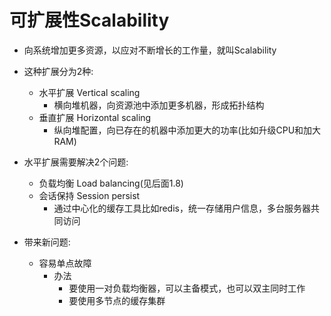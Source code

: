 # 可扩展性Scalability

- 向系统增加更多资源，以应对不断增长的工作量，就叫Scalability

- 这种扩展分为2种:
    - 水平扩展 Vertical scaling
        - 横向堆机器，向资源池中添加更多机器，形成拓扑结构
    - 垂直扩展 Horizontal scaling
        - 纵向堆配置，向已存在的机器中添加更大的功率(比如升级CPU和加大RAM)

- 水平扩展需要解决2个问题:
    - 负载均衡 Load balancing(见后面1.8)
    - 会话保持 Session persist
        - 通过中心化的缓存工具比如redis，统一存储用户信息，多台服务器共同访问

- 带来新问题:
    - 容易单点故障
        - 办法
            - 要使用一对负载均衡器，可以主备模式，也可以双主同时工作
            - 要使用多节点的缓存集群

